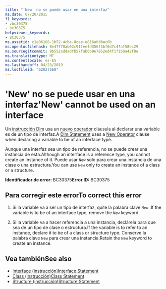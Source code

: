 ```yaml
---
title: "'New' no se puede usar en una interfaz"
ms.date: 07/20/2015
f1_keywords:
- vbc30375
- bc30375
helpviewer_keywords:
- BC30375
ms.assetid: c1e06108-1b52-4cbe-8cae-e816a0dbac0b
ms.openlocfilehash: 8e47770ab02c91feefd356f3bf0d7c47af58ec29
ms.sourcegitcommit: 9b552addadfb57fab0b9e7852ed4f1f1b8a42f8e
ms.translationtype: MT
ms.contentlocale: es-ES
ms.lasthandoff: 04/23/2019
ms.locfileid: "62027568"
---
```

# <a name="new-cannot-be-used-on-an-interface"></a><span data-ttu-id="b0621-102">'New' no se puede usar en una interfaz</span><span class="sxs-lookup"><span data-stu-id="b0621-102">'New' cannot be used on an interface</span></span>
<span data-ttu-id="b0621-103">Un [instrucción Dim](../../visual-basic/language-reference/statements/dim-statement.md) usa un [nuevo operador](../../visual-basic/language-reference/operators/new-operator.md) cláusula al declarar una variable es de un tipo de interfaz.</span><span class="sxs-lookup"><span data-stu-id="b0621-103">A [Dim Statement](../../visual-basic/language-reference/statements/dim-statement.md) uses a [New Operator](../../visual-basic/language-reference/operators/new-operator.md) clause when declaring a variable to be of an interface type.</span></span>  
  
 <span data-ttu-id="b0621-104">Aunque una interfaz sea un tipo de referencia, no se puede crear una instancia de esta.</span><span class="sxs-lookup"><span data-stu-id="b0621-104">Although an interface is a reference type, you cannot create an instance of it.</span></span> <span data-ttu-id="b0621-105">Puede usar `New` solo para crear una instancia de una clase o una estructura.</span><span class="sxs-lookup"><span data-stu-id="b0621-105">You can use `New` only to create an instance of a class or a structure.</span></span>  
  
 <span data-ttu-id="b0621-106">**Identificador de error:** BC30375</span><span class="sxs-lookup"><span data-stu-id="b0621-106">**Error ID:** BC30375</span></span>  
  
## <a name="to-correct-this-error"></a><span data-ttu-id="b0621-107">Para corregir este error</span><span class="sxs-lookup"><span data-stu-id="b0621-107">To correct this error</span></span>  
  
1. <span data-ttu-id="b0621-108">Si la variable va a ser un tipo de interfaz, quite la palabra clave `New` .</span><span class="sxs-lookup"><span data-stu-id="b0621-108">If the variable is to be of an interface type, remove the `New` keyword.</span></span>  
  
2. <span data-ttu-id="b0621-109">Si la variable va a hacer referencia a una instancia, declárela para que sea de un tipo de clase o estructura.</span><span class="sxs-lookup"><span data-stu-id="b0621-109">If the variable is to refer to an instance, declare it to be of a class or structure type.</span></span> <span data-ttu-id="b0621-110">Conserve la palabra clave `New` para crear una instancia.</span><span class="sxs-lookup"><span data-stu-id="b0621-110">Retain the `New` keyword to create an instance.</span></span>  
  
## <a name="see-also"></a><span data-ttu-id="b0621-111">Vea también</span><span class="sxs-lookup"><span data-stu-id="b0621-111">See also</span></span>

- [<span data-ttu-id="b0621-112">Interface (instrucción)</span><span class="sxs-lookup"><span data-stu-id="b0621-112">Interface Statement</span></span>](../../visual-basic/language-reference/statements/interface-statement.md)
- [<span data-ttu-id="b0621-113">Class (instrucción)</span><span class="sxs-lookup"><span data-stu-id="b0621-113">Class Statement</span></span>](../../visual-basic/language-reference/statements/class-statement.md)
- [<span data-ttu-id="b0621-114">Structure (instrucción)</span><span class="sxs-lookup"><span data-stu-id="b0621-114">Structure Statement</span></span>](../../visual-basic/language-reference/statements/structure-statement.md)
